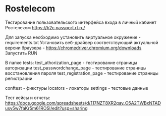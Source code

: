 # Rostelecom

Тестирование пользовательского интерфейса входа в личный кабинет Ростелеком
https://b2c.passport.rt.ru/

Для запуска необходимо установить виртуальное окружение - requirements.txt
Установить веб-драйвер соответствующий актуальной версии браузера - https://chromedriver.chromium.org/downloads
Запустить RUN

В папке tests:
test_athorization_page - тестирование страницы авторизации
test_passwordchange_page - тестирование страницы восстановления пароля
test_registration_page - тестирование страницы регистрации

conftest - фикстуры
locators - локаторы 
settings - тестовые данные 

Тест кейсы и отчеты: 
https://docs.google.com/spreadsheets/d/117NZT8XR2qay_O5A2TWBxNTADusv5w7faKr5m61ROSI/edit?usp=sharing
